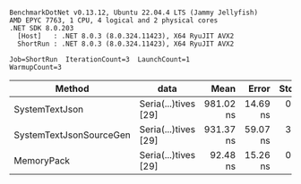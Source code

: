 ```

BenchmarkDotNet v0.13.12, Ubuntu 22.04.4 LTS (Jammy Jellyfish)
AMD EPYC 7763, 1 CPU, 4 logical and 2 physical cores
.NET SDK 8.0.203
  [Host]   : .NET 8.0.3 (8.0.324.11423), X64 RyuJIT AVX2
  ShortRun : .NET 8.0.3 (8.0.324.11423), X64 RyuJIT AVX2

Job=ShortRun  IterationCount=3  LaunchCount=1  
WarmupCount=3  

```
| Method                  | data                 | Mean      | Error    | StdDev   | Min       | Max       | Gen0   | Allocated |
|------------------------ |--------------------- |----------:|---------:|---------:|----------:|----------:|-------:|----------:|
| SystemTextJson          | Seria(...)tives [29] | 981.02 ns | 14.69 ns | 0.805 ns | 980.16 ns | 981.76 ns | 0.0038 |     464 B |
| SystemTextJsonSourceGen | Seria(...)tives [29] | 931.37 ns | 59.07 ns | 3.238 ns | 928.68 ns | 934.97 ns | 0.0067 |     568 B |
| MemoryPack              | Seria(...)tives [29] |  92.48 ns | 15.26 ns | 0.836 ns |  91.91 ns |  93.44 ns | 0.0014 |     120 B |
